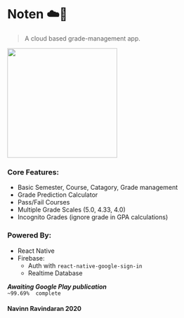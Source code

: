 # Noten :cloud::pencil:
> A cloud based grade-management app. 

<Image src="assets/icon-rounded.png" height='250' width='250'>

### Core Features:

  - Basic Semester, Course, Catagory, Grade management
  - Grade Prediction Calculator
  - Pass/Fail Courses
  - Multiple Grade Scales (5.0, 4.33, 4.0)
  - Incognito Grades (ignore grade in GPA calculations)

### Powered By:

  - React Native
  - Firebase:
    - Auth with `react-native-google-sign-in`
    - Realtime Database
  

**_Awaiting Google Play publication_**  
`~99.69%  complete` 

#### Navinn Ravindaran 2020